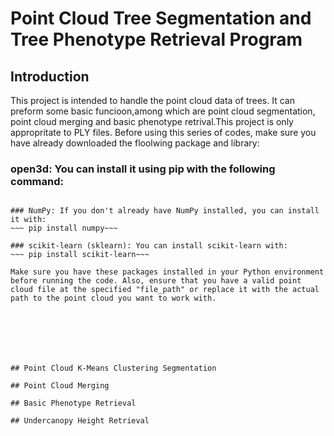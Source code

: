 # Point Cloud Tree Segmentation and Tree Phenotype Retrieval Program
## Introduction
This project is intended to handle the point cloud data of trees. It can preform some basic funcioon,among which are point cloud segmentation, point cloud merging and basic phenotype retrival.This project is only appropritate to PLY files. Before using this series of codes, make sure you have already downloaded the floolwing package and library:
### open3d: You can install it using pip with the following command:
~~~ pip install open3d~~~

### NumPy: If you don't already have NumPy installed, you can install it with:
~~~ pip install numpy~~~

### scikit-learn (sklearn): You can install scikit-learn with:
~~~ pip install scikit-learn~~~

Make sure you have these packages installed in your Python environment before running the code. Also, ensure that you have a valid point cloud file at the specified "file_path" or replace it with the actual path to the point cloud you want to work with.







## Point Cloud K-Means Clustering Segmentation

## Point Cloud Merging

## Basic Phenotype Retrieval

## Undercanopy Height Retrieval

